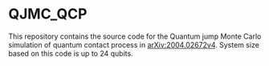 # QJMC_QCP
This repository contains the source code for the Quantum jump Monte Carlo simulation of quantum contact process in [arXiv:2004.02672v4](https://arxiv.org/abs/2004.02672).
System size based on this code is up to 24 qubits.
